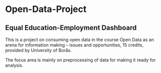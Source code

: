# Open-Data-Project
## Equal Education-Employment Dashboard
This is a project on consuming open data in the course Open Data as an arena for information making – issues and opportunities, 15 credits, provided by University of Borås. 

The focus area is mainly on preprocessing of data for making it ready for analysis. 